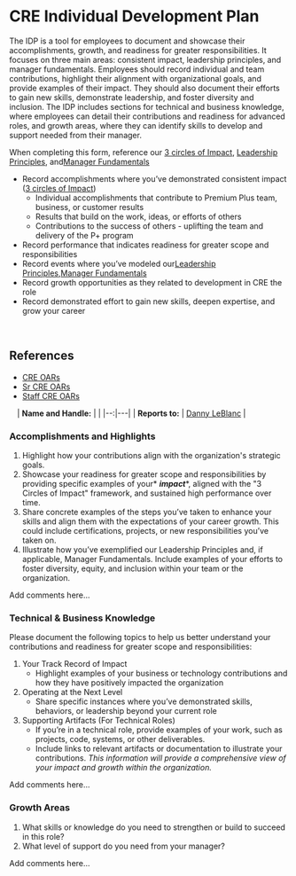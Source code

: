 # CRE Individual Development Plan 
The IDP is a tool for employees to document and showcase their accomplishments, growth, and readiness for greater responsibilities. It focuses on three main areas: consistent impact, leadership principles, and manager fundamentals. Employees should record individual and team contributions, highlight their alignment with organizational goals, and provide examples of their impact. They should also document their efforts to gain new skills, demonstrate leadership, and foster diversity and inclusion. The IDP includes sections for technical and business knowledge, where employees can detail their contributions and readiness for advanced roles, and growth areas, where they can identify skills to develop and support needed from their manager.

When completing this form, reference our [3 circles of Impact](https://thehub.github.com/hr/total-rewards/performance-and-development/#impact-drives-rewards-the-3-circles-of-impact), [Leadership Principles](https://thehub.github.com/github/#leadership-principles), and[Manager Fundamentals](https://thehub.github.com/hr/people-managers/)

* Record accomplishments where you’ve demonstrated consistent impact ([3 circles of Impact](https://thehub.github.com/hr/total-rewards/performance-and-development/#impact-drives-rewards-the-3-circles-of-impact))
  * Individual accomplishments that contribute to Premium Plus team, business, or customer results
  * Results that build on the work, ideas, or efforts of others
  * Contributions to the success of others - uplifting the team and delivery of the P+ program
* Record performance that indicates readiness for greater scope and responsibilities
* Record	 events where you’ve modeled our[Leadership Principles](https://thehub.github.com/github/#leadership-principles),[Manager Fundamentals](https://thehub.github.com/hr/people-managers/)
* Record growth opportunities as they related to development in CRE the role 
* Record demonstrated effort to gain new skills, deepen expertise, and grow your career

⠀
## References
* [CRE OARs](https://github.com/github/premium-support/blob/main/resources/CRE-OARs.md)
* [Sr CRE OARs](https://github.com/github/premium-support/blob/main/resources/SR-CRE-OARs.md)
* [Staff CRE OARs](https://github.com/github/premium-support/blob/main/resources/STAFF-CRE-OARs.md)

⠀
| **Name and Handle:** |  |
|--:|---|
| **Reports to:** | [Danny LeBlanc](mailto:dannyleblanc@github.com) |



### Accomplishments and Highlights 
1. Highlight how your contributions align with the organization's strategic goals.
2. Showcase your readiness for  greater scope and responsibilities by providing specific examples of your* ***impact****, aligned with the "3 Circles of Impact" framework, and sustained high performance over time.
3. Share concrete examples of the steps you’ve taken to enhance your skills and align them with the expectations of your career growth. This could include certifications, projects, or new responsibilities you’ve taken on.
4. Illustrate how you’ve exemplified our Leadership Principles and, if applicable, Manager Fundamentals. Include examples of your efforts to foster diversity, equity, and inclusion within your team or the organization.

Add comments here... 

### Technical & Business Knowledge 
Please document the following topics to help us better understand your contributions and readiness for greater scope and responsibilities: 
1.  Your Track Record of Impact
	* Highlight examples of your business or technology contributions and how they have positively impacted the organization
2. Operating at the Next Level
	* Share specific instances where you’ve demonstrated skills, behaviors, or leadership beyond your current role
3. Supporting Artifacts (For Technical Roles)
	* If you’re in a technical role, provide examples of your work, such as projects, code, systems, or other deliverables.
	* Include links to relevant artifacts or documentation to illustrate your contributions.
*This information will provide a comprehensive view of your impact and growth within the organization.*

Add comments here... 

### Growth Areas 
1. What skills or knowledge do you need to strengthen or build to succeed in this role?
2. What level of support do you need from your manager?

Add comments here...



